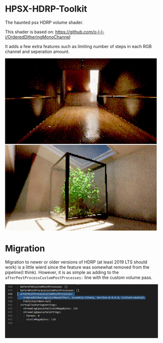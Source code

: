 # HPSX-HDRP-Toolkit
The haunted psx HDRP volume shader.

This shader is based on: https://github.com/o-l-l-i/OrderedDitheringMonoChannel

It adds a few extra features such as limiting number of steps in each RGB channel and seperation amount.

<img src="https://raw.githubusercontent.com/RubenTipparach/HPSX-HDRP-Toolkit/main/images/hallway.jpg" alt="Your image title" width="500"/>

<img src="https://raw.githubusercontent.com/RubenTipparach/HPSX-HDRP-Toolkit/main/images/plant.jpg" alt="Your image title" width="500"/>



# Migration
Migration to newer or older versions of HDRP (at least 2019 LTS should work) is a little wierd since the feature was somewhat removed from the pipeline(I think). However, it is as simple as adding to the `afterPostProcessCustomPostProcesses:` line with the custom volume pass.

![migration](images/migration.png)


